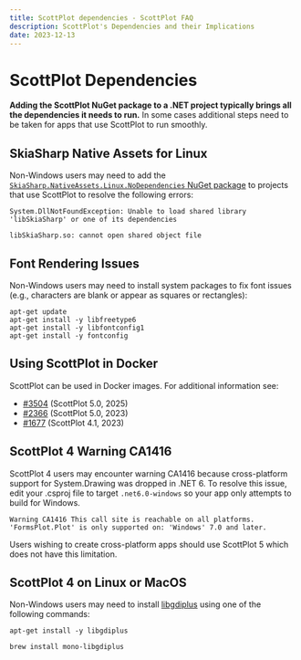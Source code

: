 ```yaml
---
title: ScottPlot dependencies - ScottPlot FAQ
description: ScottPlot's Dependencies and their Implications
date: 2023-12-13
---
```


# ScottPlot Dependencies

**Adding the ScottPlot NuGet package to a .NET project typically brings all the dependencies it needs to run.** In some cases additional steps need to be taken for apps that use ScottPlot to run smoothly.

## SkiaSharp Native Assets for Linux

Non-Windows users may need to add the [`SkiaSharp.NativeAssets.Linux.NoDependencies` NuGet package](https://www.nuget.org/packages/SkiaSharp.NativeAssets.Linux.NoDependencies/) to projects that use ScottPlot to resolve the following errors:

```
System.DllNotFoundException: Unable to load shared library 'libSkiaSharp' or one of its dependencies
```

```
libSkiaSharp.so: cannot open shared object file
```` 

## Font Rendering Issues

Non-Windows users may need to install system packages to fix font issues (e.g., characters are blank or appear as squares or rectangles):

```
apt-get update
apt-get install -y libfreetype6
apt-get install -y libfontconfig1
apt-get install -y fontconfig
```


## Using ScottPlot in Docker

ScottPlot can be used in Docker images. For additional information see:
* [#3504](https://github.com/ScottPlot/ScottPlot/issues/3504) (ScottPlot 5.0, 2025)
* [#2366](https://github.com/ScottPlot/ScottPlot/issues/2366) (ScottPlot 5.0, 2023)
* [#1677](https://github.com/ScottPlot/ScottPlot/issues/1677) (ScottPlot 4.1, 2023)

## ScottPlot 4 Warning	CA1416

ScottPlot 4 users may encounter warning CA1416 because cross-platform support for System.Drawing was dropped in .NET 6. To resolve this issue, edit your .csproj file to target `.net6.0-windows` so your app only attempts to build for Windows.

```
Warning	CA1416 This call site is reachable on all platforms. 
'FormsPlot.Plot' is only supported on: 'Windows' 7.0 and later.	
```

Users wishing to create cross-platform apps should use ScottPlot 5 which does not have this limitation.

## ScottPlot 4 on Linux or MacOS

Non-Windows users may need to install [libgdiplus](https://www.mono-project.com/docs/gui/libgdiplus/) using one of the following commands:

```
apt-get install -y libgdiplus
```

```
brew install mono-libgdiplus
````
